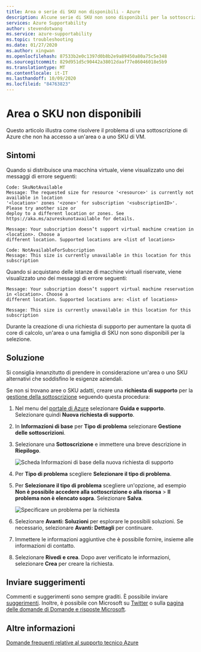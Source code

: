 ```yaml
---
title: Area o serie di SKU non disponibili - Azure
description: Alcune serie di SKU non sono disponibili per la sottoscrizione selezionata per questa area, per cui potrebbe essere necessario inviare una richiesta di supporto per la gestione della sottoscrizione.
services: Azure Supportability
author: stevendotwang
ms.service: azure-supportability
ms.topic: troubleshooting
ms.date: 01/27/2020
ms.author: xingwan
ms.openlocfilehash: 87533b2e0c1397d0b8b2e9a89450a80a75c5e348
ms.sourcegitcommit: 829d951d5c90442a38012daaf77e86046018e5b9
ms.translationtype: MT
ms.contentlocale: it-IT
ms.lasthandoff: 10/09/2020
ms.locfileid: "84763823"
---
```

# <a name="region-or-sku-unavailable"></a>Area o SKU non disponibili

Questo articolo illustra come risolvere il problema di una sottoscrizione di Azure che non ha accesso a un'area o a uno SKU di VM.

## <a name="symptoms"></a>Sintomi

Quando si distribuisce una macchina virtuale, viene visualizzato uno dei messaggi di errore seguenti:

```
Code: SkuNotAvailable
Message: The requested size for resource '<resource>' is currently not available in location 
'<location>' zones '<zone>' for subscription '<subscriptionID>'. Please try another size or 
deploy to a different location or zones. See https://aka.ms/azureskunotavailable for details.
```

```
Message: Your subscription doesn’t support virtual machine creation in <location>. Choose a 
different location. Supported locations are <list of locations>
```

```
Code: NotAvailableForSubscription
Message: This size is currently unavailable in this location for this subscription
```

Quando si acquistano delle istanze di macchine virtuali riservate, viene visualizzato uno dei messaggi di errore seguenti:

```
Message: Your subscription doesn’t support virtual machine reservation in <location>. Choose a 
different location. Supported locations are: <list of locations>  
```

```
Message: This size is currently unavailable in this location for this subscription
```

Durante la creazione di una richiesta di supporto per aumentare la quota di core di calcolo, un'area o una famiglia di SKU non sono disponibili per la selezione.

## <a name="solution"></a>Soluzione

Si consiglia innanzitutto di prendere in considerazione un'area o uno SKU alternativi che soddisfino le esigenze aziendali.

Se non si trovano aree o SKU adatti, creare una **richiesta di supporto** per la [gestione della sottoscrizione](https://portal.azure.com/#blade/Microsoft_Azure_Support/HelpAndSupportBlade/newsupportrequest) seguendo questa procedura:

1. Nel menu del [portale di Azure](https://portal.azure.com) selezionare **Guida e supporto**. Selezionare quindi **Nuova richiesta di supporto**.

1. In **Informazioni di base** per **Tipo di problema** selezionare **Gestione delle sottoscrizioni**.

1. Selezionare una **Sottoscrizione** e immettere una breve descrizione in **Riepilogo**.

   ![Scheda Informazioni di base della nuova richiesta di supporto](./media/SKU-series-unavailable/support-request-basics.png)

1. Per **Tipo di problema** scegliere **Selezionare il tipo di problema**.

1. Per **Selezionare il tipo di problema** scegliere un'opzione, ad esempio **Non è possibile accedere alla sottoscrizione o alla risorsa** > **Il problema non è elencato sopra**. Selezionare **Salva**.

   ![Specificare un problema per la richiesta](./media/SKU-series-unavailable/support-request-select-problem-type.png)

1. Selezionare **Avanti: Soluzioni** per esplorare le possibili soluzioni. Se necessario, selezionare **Avanti: Dettagli** per continuare.

1. Immettere le informazioni aggiuntive che è possibile fornire, insieme alle informazioni di contatto.

1. Selezionare **Rivedi e crea**. Dopo aver verificato le informazioni, selezionare **Crea** per creare la richiesta.

## <a name="send-us-your-suggestions"></a>Inviare suggerimenti

Commenti e suggerimenti sono sempre graditi. È possibile inviare [suggerimenti](https://feedback.azure.com/forums/266794-support-feedback). Inoltre, è possibile con Microsoft su [Twitter](https://twitter.com/azuresupport) o sulla [pagina delle domande di Domande e risposte Microsoft](https://docs.microsoft.com/answers/products/azure).

## <a name="learn-more"></a>Altre informazioni

[Domande frequenti relative al supporto tecnico Azure](https://azure.microsoft.com/support/faq)
